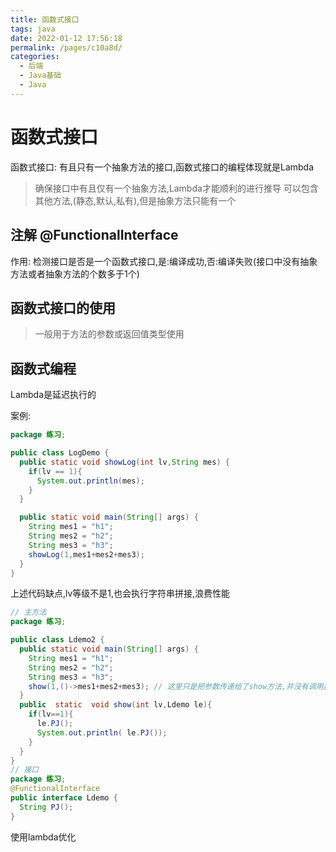 ```yaml
---
title: 函数式接口
tags: java
date: 2022-01-12 17:56:18
permalink: /pages/c10a8d/
categories: 
  - 后端
  - Java基础
  - Java
---
```

# 函数式接口

函数式接口: 有且只有一个抽象方法的接口,函数式接口的编程体现就是Lambda
> 确保接口中有且仅有一个抽象方法,Lambda才能顺利的进行推导
> 可以包含其他方法,(静态,默认,私有),但是抽象方法只能有一个



## 注解 @FunctionalInterface
作用: 检测接口是否是一个函数式接口,是:编译成功,否:编译失败(接口中没有抽象方法或者抽象方法的个数多于1个)

## 函数式接口的使用
> 一般用于方法的参数或返回值类型使用

## 函数式编程

Lambda是延迟执行的

案例:
``` java
package 练习;

public class LogDemo {
  public static void showLog(int lv,String mes) {
    if(lv == 1){
      System.out.println(mes);
    }
  }

  public static void main(String[] args) {
    String mes1 = "h1";
    String mes2 = "h2";
    String mes3 = "h3";
    showLog(1,mes1+mes2+mes3);
  }
}

```
上述代码缺点,lv等级不是1,也会执行字符串拼接,浪费性能

``` java
// 主方法
package 练习;

public class Ldemo2 {
  public static void main(String[] args) {
    String mes1 = "h1";
    String mes2 = "h2";
    String mes3 = "h3";
    show(1,()->mes1+mes2+mes3); // 这里只是把参数传递给了show方法,并没有调用拼接方法,只有lv==1才会调用
  }
  public  static  void show(int lv,Ldemo le){
    if(lv==1){
      le.PJ();
      System.out.println( le.PJ());
    }
  }
}
// 接口
package 练习;
@FunctionalInterface
public interface Ldemo {
  String PJ();
}

```
使用lambda优化

